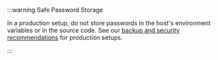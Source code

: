 :::warning Safe Password Storage

In a production setup, do not store passwords in the host's environment variables or in the source code.  See our [backup and security recommendations](https://wiki.iota.org/shimmer/introduction/how_tos/backup_security) for production setups.

:::